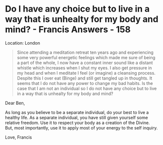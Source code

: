 # Do I have any choice but to live in a way that is unhealty for my body and mind? - Francis Answers - 158

Location: London

>Since attending a meditation retreat ten years ago and experiencing some very powerful energetic feelings which made me sure of being a part of the whole, I now have a constant inner sound like a distant whistle which increases when I shut my eyes. I also get pressure in my head and when I meditate I feel (or imagine) a cleansing process. Despite this I over eat (Binge) and still get tangled up in thoughts. It seems that I do not have any power to change my bad habits. Is the case that I am not an individual so I do not have any choice but to live in a way that is unhealty for my body and mind?

Dear Ben,

As long as you believe to be a separate individual, do your best to live a healthy life. As a separate individual, you have still given yourself some relative freedom. Use it to respect your body as a creation of the Divine. But, most importantly, use it to apply most of your energy to the self inquiry.

Love, Francis

